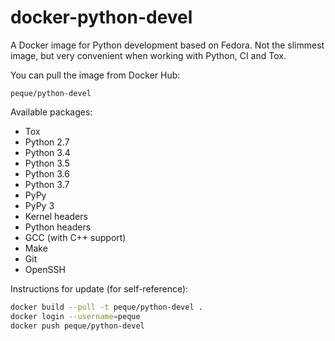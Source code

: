 docker-python-devel
===================

A Docker image for Python development based on Fedora. Not the slimmest image,
but very convenient when working with Python, CI and Tox.

You can pull the image from Docker Hub:

```
peque/python-devel
```

Available packages:

- Tox
- Python 2.7
- Python 3.4
- Python 3.5
- Python 3.6
- Python 3.7
- PyPy
- PyPy 3
- Kernel headers
- Python headers
- GCC (with C++ support)
- Make
- Git
- OpenSSH

Instructions for update (for self-reference):

```bash
docker build --pull -t peque/python-devel .
docker login --username=peque
docker push peque/python-devel
```
